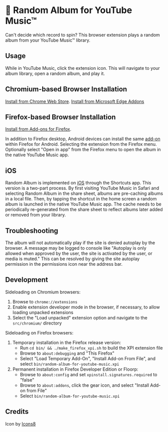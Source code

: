 # 🎲 Random Album for YouTube Music™
Can't decide which record to spin? This browser extension plays a random album from your YouTube Music™ library.

## Usage
While in YouTube Music, click the extension icon. This will navigate to your album library, open a random album, and play it.

## Chromium-based Browser Installation
[Install from Chrome Web Store](https://chromewebstore.google.com/detail/random-album-for-youtube/obkkkldnmaoahhpkhomdmdpjldcpihph).
[Install from Microsoft Edge Addons](https://microsoftedge.microsoft.com/addons/detail/afmlimmhgjaemnkjjaomlogigfiodncd)

## Firefox-based Browser Installation
[Install from Add-ons for Firefox](https://addons.mozilla.org/en-US/firefox/addon/random-album-for-youtube-music/).

In addition to Firefox desktop, Android devices can install the same [add-on](https://addons.mozilla.org/en-US/firefox/addon/random-album-for-youtube-music/) within Firefox for Android. Selecting the extension from the Firefox menu. Optionally select "Open in app" from the Firefox menu to open the album in the native YouTube Music app.

## iOS
Random Album is implemented on [iOS](https://www.icloud.com/shortcuts/b69cc0ce28a846ca8e2845c775df3166) through the Shortcuts app. This version is a two-part process. By first visiting YouTube Music in Safari and selecting Random Album in the share sheet, albums are pre-caching albums in a local file. Then, by tapping the shortcut in the home screen a random album is launched in the native YouTube Music app. The cache needs to be periodically re-generated from the share sheet to reflect albums later added or removed from your library.

## Troubleshooting
The album will not automatically play if the site is denied autoplay by the browser. A message may be logged to console like "Autoplay is only allowed when approved by the user, the site is activated by the user, or media is muted." This can be resolved by giving the site autoplay permission in the permissions icon near the address bar.

## Development

Sideloading on Chromium browsers:

 1. Browse to `chrome://extensions`
 2. Enable extension developer mode in the browser, if necessary, to allow loading unpacked extensions
 3. Select the "Load unpacked" extension option and navigate to the `src/chromium/` directory

Sideloading on Firefox browsers:

1. Temporary installation in the Firefox release version:
   * Run `cd bin/ && ./make_firefox_xpi.sh` to build the XPI extension file
   * Browse to `about:debugging` and "This Firefox"
   * Select "Load Temporary Add-On", "Install Add-on From File", and select `bin/random-album-for-youtube-music.xpi`
2. Permanent installation in Firefox Developer Edition or Floorp:
   * Browse to `about:config` and set `xpinstall.signatures.required` to "false"
   * Browse to `about:addons`, click the gear icon, and select "Install Add-on from File"
   * Select `bin/random-album-for-youtube-music.xpi`

## Credits
Icon by [Icons8](https://icons8.com/)
